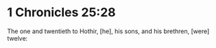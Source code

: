 # 1 Chronicles 25:28

The one and twentieth to Hothir, [he], his sons, and his brethren, [were] twelve: